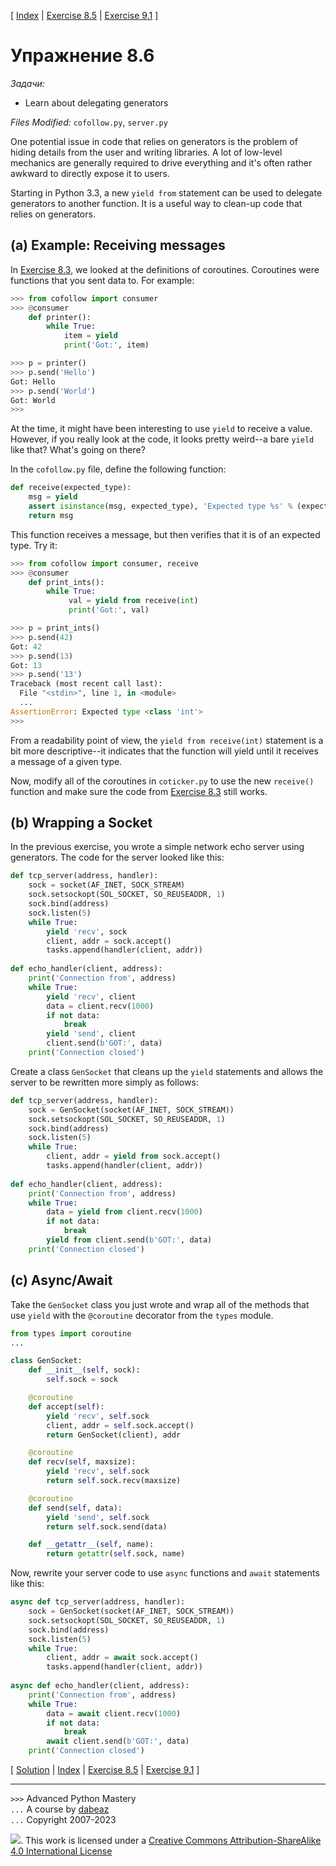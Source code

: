 \[ [Index](index.md) | [Exercise 8.5](ex8_5.md) | [Exercise 9.1](ex9_1.md) \]

# Упражнение 8.6

*Задачи:*

- Learn about delegating generators

*Files Modified:* `cofollow.py`, `server.py`

One potential issue in code that relies on generators is the problem
of hiding details from the user and writing libraries.  A lot of low-level
mechanics are generally required to drive everything and it's often rather
awkward to directly expose it to users.

Starting in Python 3.3, a new `yield from` statement can be used to
delegate generators to another function.  It is a useful way to
clean-up code that relies on generators.

## (a) Example: Receiving messages

In [Exercise 8.3](ex8_3.md), we looked at the definitions of coroutines.
Coroutines were functions that you sent data to.  For example:

```python
>>> from cofollow import consumer
>>> @consumer
    def printer():
        while True:
            item = yield
            print('Got:', item)

>>> p = printer()
>>> p.send('Hello')
Got: Hello
>>> p.send('World')
Got: World
>>>
```

At the time, it might have been interesting to use `yield` to receive a 
value.  However, if you really look at the code, it looks pretty weird--a
bare `yield` like that?  What's going on there?

In the `cofollow.py` file, define the following function:

```python
def receive(expected_type):
    msg = yield
    assert isinstance(msg, expected_type), 'Expected type %s' % (expected_type)
    return msg
```

This function receives a message, but then verifies that it is of an expected
type.  Try it:

```python
>>> from cofollow import consumer, receive
>>> @consumer
    def print_ints():
        while True:
             val = yield from receive(int)
             print('Got:', val)

>>> p = print_ints()
>>> p.send(42)
Got: 42
>>> p.send(13)
Got: 13
>>> p.send('13')
Traceback (most recent call last):
  File "<stdin>", line 1, in <module>
  ...
AssertionError: Expected type <class 'int'>
>>> 
```

From a readability point of view, the `yield from receive(int)` statement
is a bit more descriptive--it indicates that the function will yield until
it receives a message of a given type. 

Now, modify all of the coroutines in `coticker.py` to use the new `receive()`
function and make sure the code from [Exercise 8.3](ex8_3.md) still
works.

## (b) Wrapping a Socket

In the previous exercise, you wrote a simple network echo server using
generators.  The code for the server looked like this:

```python
def tcp_server(address, handler):
    sock = socket(AF_INET, SOCK_STREAM)
    sock.setsockopt(SOL_SOCKET, SO_REUSEADDR, 1)
    sock.bind(address)
    sock.listen(5)
    while True:
        yield 'recv', sock
        client, addr = sock.accept()
        tasks.append(handler(client, addr))
        
def echo_handler(client, address):
    print('Connection from', address)
    while True:
        yield 'recv', client
        data = client.recv(1000)
        if not data:
            break
        yield 'send', client
        client.send(b'GOT:', data)
    print('Connection closed')
```

Create a class `GenSocket` that cleans up the `yield` statements and
allows the server to be rewritten more simply as follows:

```python
def tcp_server(address, handler):
    sock = GenSocket(socket(AF_INET, SOCK_STREAM))
    sock.setsockopt(SOL_SOCKET, SO_REUSEADDR, 1)
    sock.bind(address)
    sock.listen(5)
    while True:
        client, addr = yield from sock.accept()
        tasks.append(handler(client, addr))
        
def echo_handler(client, address):
    print('Connection from', address)
    while True:
        data = yield from client.recv(1000)
        if not data:
            break
        yield from client.send(b'GOT:', data)
    print('Connection closed')
```

## (c) Async/Await

Take the `GenSocket` class you just wrote and wrap all of the methods 
that use `yield` with the `@coroutine` decorator from the `types` module.

```python
from types import coroutine
...

class GenSocket:
    def __init__(self, sock):
        self.sock = sock

    @coroutine
    def accept(self):
        yield 'recv', self.sock
        client, addr = self.sock.accept()
        return GenSocket(client), addr

    @coroutine
    def recv(self, maxsize):
        yield 'recv', self.sock
        return self.sock.recv(maxsize)

    @coroutine
    def send(self, data):
        yield 'send', self.sock
        return self.sock.send(data)

    def __getattr__(self, name):
        return getattr(self.sock, name)
```

Now, rewrite your server code to use `async` functions and `await` statements like this:

```python
async def tcp_server(address, handler):
    sock = GenSocket(socket(AF_INET, SOCK_STREAM))
    sock.setsockopt(SOL_SOCKET, SO_REUSEADDR, 1)
    sock.bind(address)
    sock.listen(5)
    while True:
        client, addr = await sock.accept()
        tasks.append(handler(client, addr))
        
async def echo_handler(client, address):
    print('Connection from', address)
    while True:
        data = await client.recv(1000)
        if not data:
            break
        await client.send(b'GOT:', data)
    print('Connection closed')
```


\[ [Solution](soln8_6.md) | [Index](index.md) | [Exercise 8.5](ex8_5.md) | [Exercise 9.1](ex9_1.md) \]

----
`>>>` Advanced Python Mastery  
`...` A course by [dabeaz](https://www.dabeaz.com)  
`...` Copyright 2007-2023  

![](https://i.creativecommons.org/l/by-sa/4.0/88x31.png). This work is licensed under a [Creative Commons Attribution-ShareAlike 4.0 International License](http://creativecommons.org/licenses/by-sa/4.0/)
